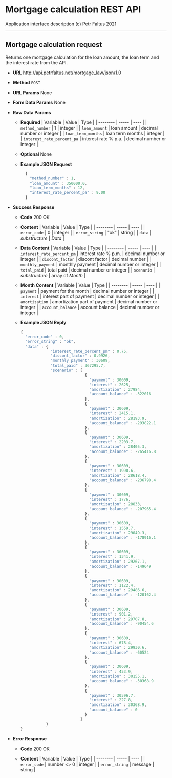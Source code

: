 # Mortgage calculation REST API
Application interface description
(c) Petr Faltus 2021

---
## Mortgage calculation request
Returns one mortgage calculation for the loan amount, the loan term and the interest rate from the API.

-   **URL**
    <http://api.petrfaltus.net/mortgage_law/json/1.0>

-   **Method**
    `POST`

-   **URL Params**
    None

-   **Form Data Params**
    None

-   **Raw Data Params**
    -   **Required**
        | Variable                   | Value                | Type                      |
        | --------                   | -----                | ----                      |
        | `method_number`            | 1                    | integer                   |
        | `loan_amount`              | loan amount          | decimal number or integer |
        | `loan_term_months`         | loan term months     | integer                   |
        | `interest_rate_percent_pa` | interest rate % p.a. | decimal number or integer |

    -   **Optional**
        None

    -   **Example JSON Request**
        ```javascript
          {
            "method_number" : 1,
            "loan_amount" : 350000.0,
            "loan_term_months" : 12,
            "interest_rate_percent_pa" : 9.00
          }
        ```

-   **Success Response**
    -   **Code**
        200 OK

    -   **Content**
        | Variable       | Value          | Type    |
        | --------       | -----          | ----    |
        | `error_code`   | 0              | integer |
        | `error_string` | "ok"           | string  |
        | `data`         | *substructure* | *Data*  |

    -   **Data Content**
        | Variable                   | Value                | Type                      |
        | --------                   | -----                | ----                      |
        | `interest_rate_percent_pm` | interest rate % p.m. | decimal number or integer |
        | `discont_factor`           | discont factor       | decimal number            |
        | `monthly_payment`          | monthly payment      | decimal number or integer |
        | `total_paid`               | total paid           | decimal number or integer |
        | `scenario`                 | *substructure*       | array of *Month*          |

    -   **Month Content**
        | Variable          | Value                        | Type                      |
        | --------          | -----                        | ----                      |
        | `payment`         | payment for the month        | decimal number or integer |
        | `interest`        | interest part of payment     | decimal number or integer |
        | `amortization`    | amortization part of payment | decimal number or integer |
        | `account_balance` | account balance              | decimal number or integer |

    -   **Example JSON Reply**
        ```javascript
        {
          "error_code" : 0,
          "error_string" : "ok",
          "data" : {
                     "interest_rate_percent_pm" : 0.75,
                     "discont_factor" : 0.9926,
                     "monthly_payment" : 30609,
                     "total_paid" : 367295.7,
                     "scenario" : [
                                    {
                                      "payment" : 30609,
                                      "interest" : 2625,
                                      "amortization" : 27984,
                                      "account_balance" : -322016
                                    },
                                    {
                                      "payment" : 30609,
                                      "interest" : 2415.1,
                                      "amortization" : 28193.9,
                                      "account_balance" : -293822.1
                                    },
                                    {
                                      "payment" : 30609,
                                      "interest" : 2203.7,
                                      "amortization" : 28405.3,
                                      "account_balance" : -265416.8
                                    },
                                    {
                                      "payment" : 30609,
                                      "interest" : 1990.6,
                                      "amortization" : 28618.4,
                                      "account_balance" : -236798.4
                                    },
                                    {
                                      "payment" : 30609,
                                      "interest" : 1776,
                                      "amortization" : 28833,
                                      "account_balance" : -207965.4
                                    },
                                    {
                                      "payment" : 30609,
                                      "interest" : 1559.7,
                                      "amortization" : 29049.3,
                                      "account_balance" : -178916.1
                                    },
                                    {
                                      "payment" : 30609,
                                      "interest" : 1341.9,
                                      "amortization" : 29267.1,
                                      "account_balance" : -149649
                                    },
                                    {
                                      "payment" : 30609,
                                      "interest" : 1122.4,
                                      "amortization" : 29486.6,
                                      "account_balance" : -120162.4
                                    },
                                    {
                                      "payment" : 30609,
                                      "interest" : 901.2,
                                      "amortization" : 29707.8,
                                      "account_balance" : -90454.6
                                    },
                                    {
                                      "payment" : 30609,
                                      "interest" : 678.4,
                                      "amortization" : 29930.6,
                                      "account_balance" : -60524
                                    },
                                    {
                                      "payment" : 30609,
                                      "interest" : 453.9,
                                      "amortization" : 30155.1,
                                      "account_balance" : -30368.9
                                    },
                                    {
                                      "payment" : 30596.7,
                                      "interest" : 227.8,
                                      "amortization" : 30368.9,
                                      "account_balance" : 0
                                    }
                                  ]
                   }
        }
        ```

-   **Error Response**
    -   **Code**
        200 OK

    -   **Content**
        | Variable       | Value       | Type    |
        | --------       | -----       | ----    |
        | `error_code`   | number <> 0 | integer |
        | `error_string` | message     | string  |
